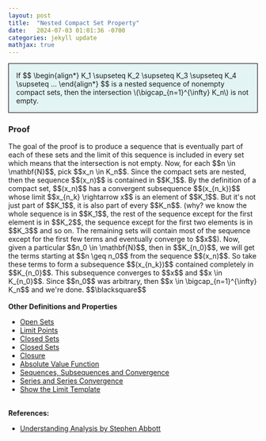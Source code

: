 ```yaml
---
layout: post
title:  "Nested Compact Set Property"
date:   2024-07-03 01:01:36 -0700
categories: jekyll update
mathjax: true
---
```

<div style="background-color: #E3F4F4; padding: 15px 15px 15px 15px; border:1px solid black;">
  If
  $$
  \begin{align*}
  K_1 \supseteq K_2 \supseteq K_3 \supseteq K_4 \supseteq ...
  \end{align*}
  $$
  is a nested sequence of nonempty compact sets, then the intersection \(\bigcap_{n=1}^{\infty} K_n\) is not empty.
</div>
<!------------------------------------------------------------------------------------>
<h3>Proof</h3>
The goal of the proof is to produce a sequence that is eventually part of each of these sets and the limit of this sequence is included in every set which means that the intersection is not empty. Now, for each $$n \in \mathbf{N}$$, pick $$x_n \in K_n$$. Since the compact sets are nested, then the sequence $$(x_n)$$ is contained in $$K_1$$. By the definition of a compact set, $$(x_n)$$ has a convergent subsequence $$(x_{n_k})$$ whose limit $$x_{n_k} \rightarrow x$$ is an element of $$K_1$$. But it's not just part of $$K_1$$, it is also part of every $$K_n$$. (why? we know the whole sequence is in $$K_1$$, the rest of the sequence except for the first element is in $$K_2$$, the sequence except for the first two elements is in $$K_3$$ and so on. The remaining sets will contain most of the sequence except for the first few terms and eventually converge to $$x$$). Now, given a particular $$n_0 \in \mathbf{N}$$, then in $$K_{n_0}$$, we will get the terms starting at $$n \geq n_0$$ from the sequence $$(x_n)$$. So take these terms to form a subsequence $$(x_{n_k})$$ contained completely in $$K_{n_0}$$. This subsequence converges to $$x$$ and $$x \in K_{n_0}$$. Since $$n_0$$ was arbitrary, then $$x \in \bigcap_{n=1}^{\infty} K_n$$ and we're done. $$\blacksquare$$
<br>
<br>
<!------------------------------------------------------------------------------------>
<b>Other Definitions and Properties</b>
<ul>
<li><a href="https://strncat.github.io/jekyll/update/2024/06/22/analysis-sets-open.html">Open Sets</a></li>
<li><a href="https://strncat.github.io/jekyll/update/2024/06/24/analysis-sets-limit-points.html">Limit Points</a></li>
<li><a href="https://strncat.github.io/jekyll/update/2024/06/25/analysis-sets-closed.html">Closed Sets</a></li>
<li><a href="https://strncat.github.io/jekyll/update/2024/07/01/analysis-sets-compact.html">Closed Sets</a></li>
<li><a href="https://strncat.github.io/jekyll/update/2024/06/28/analysis-sets-closure.html">Closure</a></li>
<li><a href="https://strncat.github.io/jekyll/update/2024/05/26/analysis-absolute-value-properties.html">Absolute Value Function</a></li>
<li><a href="https://strncat.github.io/jekyll/update/2024/05/21/analysis-seq-definitions.html">Sequences, Subsequences and Convergence</a></li>
<li><a href="https://strncat.github.io/jekyll/update/2024/06/10/analysis-series-definitions.html">Series and Series Convergence</a></li>
<li><a href="https://strncat.github.io/jekyll/update/2024/05/12/analysis-seq-limit-template.html">Show the Limit Template</a></li>
</ul>
<br>
<!------------------------------------------------------------------------------------>
<b>References:</b>
<ul>
<li><a href="https://www.amazon.com/Understanding-Analysis-Undergraduate-Texts-Mathematics/dp/1493927116">Understanding Analysis by Stephen Abbott</a></li>
</ul>
